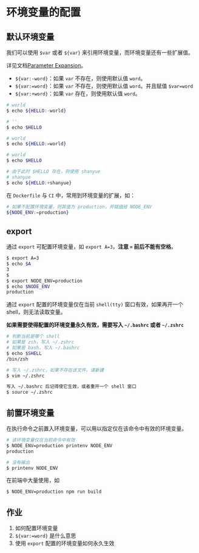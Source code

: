 # 环境变量的配置

## 默认环境变量

我们可以使用 `$var` 或者 `${var}` 来引用环境变量，而环境变量还有一些扩展值。

详见文档[Parameter Expansion](https://www.gnu.org/software/bash/manual/bash.html#Brace-Expansion)。

+ `${var:-word}`：如果 `var` 不存在，则使用默认值 `word`。
+ `${var:=word}`：如果 `var` 不存在，则使用默认值 `word`。并且赋值 `$var=word`
+ `${var:+word}`：如果 `var` 存在，则使用默认值 `word`。

``` bash
# world
$ echo ${HELLO:-world}

# ''
$ echo $HELLO

# world 
$ echo ${HELLO:=world}

# world
$ echo $HELLO

# 由于此时 $HELLO 存在，则使用 shanyue
# shanyue
$ echo ${HELLO:+shanyue}
```

在 `Dockerfile` 与 `CI` 中，常用到环境变量的扩展，如：

``` bash
# 如果不配置环境变量，则其值为 production，并赋值给 NODE_ENV
${NODE_ENV:=production}
```

## export

通过 `export` 可配置环境变量，如 `export A=3`，**注意 `=` 前后不能有空格**。

``` bash
$ export A=3
$ echo $A
3
$
$ export NODE_ENV=production
$ echo $NODE_ENV
production
```

通过 `export` 配置的环境变量仅在当前 `shell(tty)` 窗口有效，如果再开一个 shell，则无法读取变量。

**如果需要使得配置的环境变量永久有效，需要写入 `~/.bashrc` 或者 `~/.zshrc`**

``` bash
# 判断当前是哪个 shell
# 如果是 zsh，写入 ~/.zshrc
# 如果是 bash，写入 ~/.bashrc
$ echo $SHELL
/bin/zsh

# 写入 ~/.zshrc，如果不存在该文件，请新建
$ vim ~/.zshrc

写入 ~/.bashrc 后记得使它生效，或者重开一个 shell 窗口
$ source ~/.zshrc
```

## 前置环境变量

在执行命令之前置入环境变量，可以用以指定仅在该命令中有效的环境变量。

``` bash
# 该环境变量仅在当前命令中有效
$ NODE_ENV=production printenv NODE_ENV
production

# 没有输出
$ printenv NODE_ENV
```

在前端中大量使用，如

``` bash
$ NODE_ENV=production npm run build
```

## 作业

1. 如何配置环境变量
2. `${var:=word}` 是什么意思
3. 使用 `export` 配置的环境变量如何永久生效
